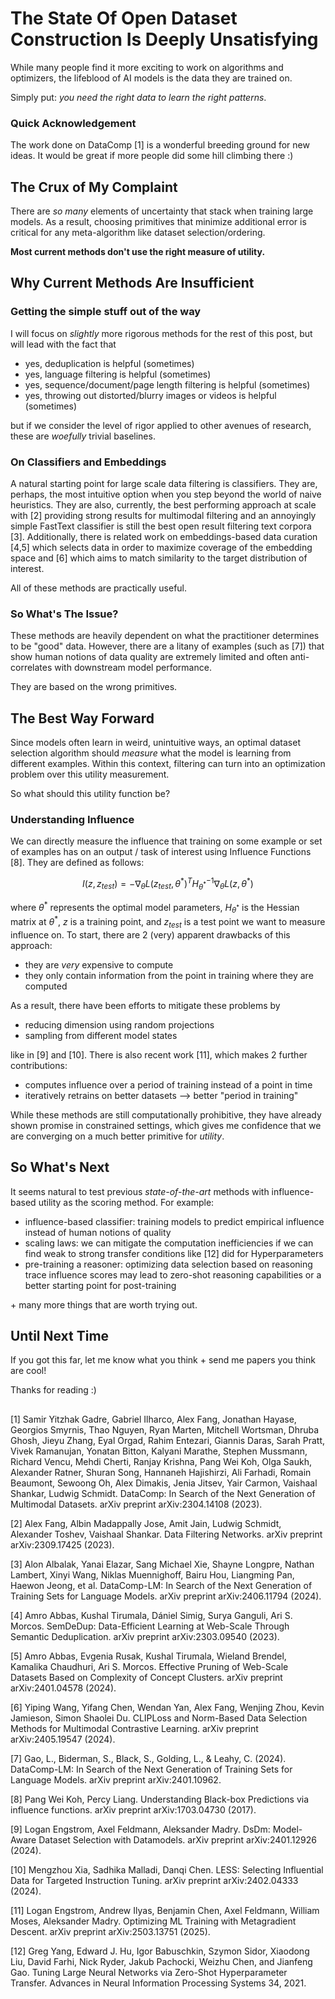 # The State Of Open Dataset Construction Is Deeply Unsatisfying

While many people find it more exciting to work on algorithms and optimizers, the lifeblood of AI models is the data they are trained on.

Simply put: *you need the right data to learn the right patterns*.

### Quick Acknowledgement

The work done on DataComp [1] is a wonderful breeding ground for new ideas. It would be great if more people did some hill climbing there :)


## The Crux of My Complaint

There are *so many* elements of uncertainty that stack when training large models. As a result, choosing primitives that minimize additional error is critical for any meta-algorithm like dataset selection/ordering.

**Most current methods don't use the right measure of utility.**

## Why Current Methods Are Insufficient

### Getting the simple stuff out of the way

I will focus on *slightly* more rigorous methods for the rest of this post, but will lead with the fact that

- yes, deduplication is helpful (sometimes)
- yes, language filtering is helpful (sometimes)
- yes, sequence/document/page length filtering is helpful (sometimes)
- yes, throwing out distorted/blurry images or videos is helpful (sometimes)

but if we consider the level of rigor applied to other avenues of research, these are *woefully* trivial baselines.

### On Classifiers and Embeddings

A natural starting point for large scale data filtering is classifiers. They are, perhaps, the most intuitive option when you step beyond the world of naive heuristics. They are also, currently, the best performing approach at scale with [2] providing strong results for multimodal filtering and an annoyingly simple FastText classifier is still the best open result filtering text corpora [3]. Additionally, there is related work on embeddings-based data curation [4,5] which selects data in order to maximize coverage of the embedding space and [6] which aims to match similarity to the target distribution of interest.

All of these methods are practically useful.

### So What's The Issue?

These methods are heavily dependent on what the practitioner determines to be "good" data. However, there are a litany of examples (such as [7]) that show human notions of data quality are extremely limited and often anti-correlates with downstream model performance.

They are based on the wrong primitives.

## The Best Way Forward

Since models often learn in weird, unintuitive ways, an optimal dataset selection algorithm should *measure* what the model is learning from different examples. Within this context, filtering can turn into an optimization problem over this utility measurement.

So what should this utility function be?

### Understanding Influence 

We can directly measure the influence that training on some example or set of examples has on an output / task of interest using Influence Functions [8]. They are defined as follows:

$$I(z, z_{test}) = -\nabla_{\theta} L(z_{test}, \theta^*)^T H_{\theta^*}^{-1} \nabla_{\theta} L(z, \theta^*)$$

where $\theta^*$ represents the optimal model parameters, $H_{\theta^*}$ is the Hessian matrix at $\theta^*$, $z$ is a training point, and $z_{test}$ is a test point we want to measure influence on. To start, there are 2 (very) apparent drawbacks of this approach:

- they are *very* expensive to compute
- they only contain information from the point in training where they are computed

As a result, there have been efforts to mitigate these problems by

- reducing dimension using random projections
- sampling from different model states 

like in [9] and [10]. There is also recent work [11], which makes 2 further contributions:

- computes influence over a period of training instead of a point in time
- iteratively retrains on better datasets --> better "period in training"

While these methods are still computationally prohibitive, they have already shown promise in constrained settings, which gives me confidence that we are converging on a much better primitive for *utility*.

## So What's Next

It seems natural to test previous *state-of-the-art* methods with influence-based utility as the scoring method. For example:

- influence-based classifier: training models to predict empirical influence instead of human notions of quality
- scaling laws: we can mitigate the computation inefficiencies if we can find weak to strong transfer conditions like [12] did for Hyperparameters
- pre-training a reasoner: optimizing data selection based on reasoning trace influence scores may lead to zero-shot reasoning capabilities or a better starting point for post-training

\+ many more things that are worth trying out.

## Until Next Time

If you got this far, let me know what you think + send me papers you think are cool!

Thanks for reading :)

## 

[1] Samir Yitzhak Gadre, Gabriel Ilharco, Alex Fang, Jonathan Hayase, Georgios Smyrnis, Thao Nguyen, Ryan Marten, Mitchell Wortsman, Dhruba Ghosh, Jieyu Zhang, Eyal Orgad, Rahim Entezari, Giannis Daras, Sarah Pratt, Vivek Ramanujan, Yonatan Bitton, Kalyani Marathe, Stephen Mussmann, Richard Vencu, Mehdi Cherti, Ranjay Krishna, Pang Wei Koh, Olga Saukh, Alexander Ratner, Shuran Song, Hannaneh Hajishirzi, Ali Farhadi, Romain Beaumont, Sewoong Oh, Alex Dimakis, Jenia Jitsev, Yair Carmon, Vaishaal Shankar, Ludwig Schmidt. DataComp: In Search of the Next Generation of Multimodal Datasets. arXiv preprint arXiv:2304.14108 (2023).

[2] Alex Fang, Albin Madappally Jose, Amit Jain, Ludwig Schmidt, Alexander Toshev, Vaishaal Shankar. Data Filtering Networks. arXiv preprint arXiv:2309.17425 (2023).

[3] Alon Albalak, Yanai Elazar, Sang Michael Xie, Shayne Longpre, Nathan Lambert, Xinyi Wang, Niklas Muennighoff, Bairu Hou, Liangming Pan, Haewon Jeong, et al. DataComp-LM: In Search of the Next Generation of Training Sets for Language Models. arXiv preprint arXiv:2406.11794 (2024).

[4] Amro Abbas, Kushal Tirumala, Dániel Simig, Surya Ganguli, Ari S. Morcos. SemDeDup: Data-Efficient Learning at Web-Scale Through Semantic Deduplication. arXiv preprint arXiv:2303.09540 (2023).

[5] Amro Abbas, Evgenia Rusak, Kushal Tirumala, Wieland Brendel, Kamalika Chaudhuri, Ari S. Morcos. Effective Pruning of Web-Scale Datasets Based on Complexity of Concept Clusters. arXiv preprint arXiv:2401.04578 (2024).

[6] Yiping Wang, Yifang Chen, Wendan Yan, Alex Fang, Wenjing Zhou, Kevin Jamieson, Simon Shaolei Du. CLIPLoss and Norm-Based Data Selection Methods for Multimodal Contrastive Learning. arXiv preprint arXiv:2405.19547 (2024).

[7] Gao, L., Biderman, S., Black, S., Golding, L., & Leahy, C. (2024). DataComp-LM: In Search of the Next Generation of Training Sets for Language Models. arXiv preprint arXiv:2401.10962.

[8] Pang Wei Koh, Percy Liang. Understanding Black-box Predictions via influence functions. arXiv preprint arXiv:1703.04730 (2017).

[9] Logan Engstrom, Axel Feldmann, Aleksander Madry. DsDm: Model-Aware Dataset Selection with Datamodels. arXiv preprint arXiv:2401.12926 (2024).

[10] Mengzhou Xia, Sadhika Malladi, Danqi Chen. LESS: Selecting Influential Data for Targeted Instruction Tuning. arXiv preprint arXiv:2402.04333 (2024).

[11] Logan Engstrom, Andrew Ilyas, Benjamin Chen, Axel Feldmann, William Moses, Aleksander Madry. Optimizing ML Training with Metagradient Descent. arXiv preprint arXiv:2503.13751 (2025).

[12] Greg Yang, Edward J. Hu, Igor Babuschkin, Szymon Sidor, Xiaodong Liu, David Farhi, Nick Ryder, Jakub Pachocki, Weizhu Chen, and Jianfeng Gao. Tuning Large Neural Networks via Zero-Shot Hyperparameter Transfer. Advances in Neural Information Processing Systems 34, 2021.
